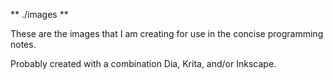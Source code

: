 ** ./images **

These are the images that I am creating for use in the concise programming notes.

Probably created with a combination Dia, Krita, and/or Inkscape.
